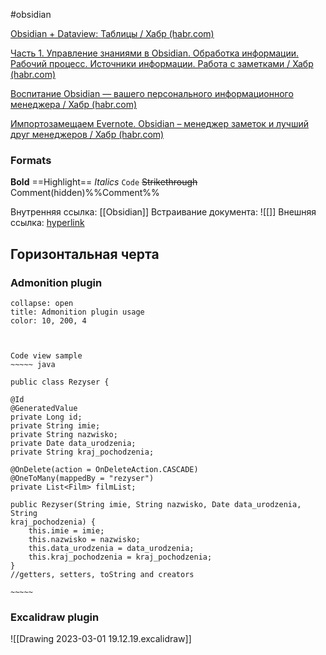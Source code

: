 #obsidian

[Obsidian + Dataview: Таблицы / Хабр (habr.com)](https://habr.com/ru/post/710356/)

[Часть 1. Управление знаниями в Obsidian. Обработка информации. Рабочий процесс. Источники информации. Работа с заметками / Хабр (habr.com)](https://habr.com/ru/post/710508/)

[Воспитание Obsidian — вашего персонального информационного менеджера / Хабр (habr.com)](https://habr.com/ru/company/macloud/blog/560776/)

[Импортозамещаем Evernote. Obsidian – менеджер заметок и лучший друг менеджеров / Хабр (habr.com)](https://habr.com/ru/company/ru_mts/blog/705572/)

### Formats

**Bold**
==Highlight==
*Italics*
`Code`
~~Strikethrough~~
Comment(hidden)%%Comment%%

Внутренняя ссылка:
[[Obsidian]]
Встраивание документа: ![[]]
Внешняя ссылка:
[hyperlink](https://github.com/malykhin-sergei/obsidian-howto)


Горизонтальная черта
---


### Admonition plugin

```ad-hint
collapse: open
title: Admonition plugin usage 
color: 10, 200, 4



Code view sample 
~~~~~ java

public class Rezyser {

@Id
@GeneratedValue
private Long id;
private String imie;
private String nazwisko;
private Date data_urodzenia;
private String kraj_pochodzenia;

@OnDelete(action = OnDeleteAction.CASCADE)
@OneToMany(mappedBy = "rezyser")
private List<Film> filmList;

public Rezyser(String imie, String nazwisko, Date data_urodzenia, String 
kraj_pochodzenia) {
    this.imie = imie;
    this.nazwisko = nazwisko;
    this.data_urodzenia = data_urodzenia;
    this.kraj_pochodzenia = kraj_pochodzenia;
}
//getters, setters, toString and creators

~~~~~

```


### Excalidraw plugin 

![[Drawing 2023-03-01 19.12.19.excalidraw]]

